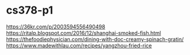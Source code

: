# cs378-p1
https://36kr.com/p/2003594556490498
https://ritalp.blogspot.com/2016/12/shanghai-smoked-fish.html
https://thefoodiephysician.com/dining-with-doc-creamy-spinach-gratin/
https://www.madewithlau.com/recipes/yangzhou-fried-rice